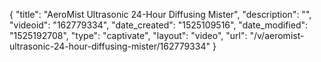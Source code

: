 {
    "title": "AeroMist Ultrasonic 24-Hour Diffusing Mister",
    "description": "",
    "videoid": "162779334",
    "date_created": "1525109516",
    "date_modified": "1525192708",
    "type": "captivate",
    "layout": "video",
    "url": "\/v\/aeromist-ultrasonic-24-hour-diffusing-mister\/162779334"
}
